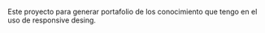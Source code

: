Este proyecto para generar portafolio de los conocimiento que tengo en el uso de responsive desing. 
